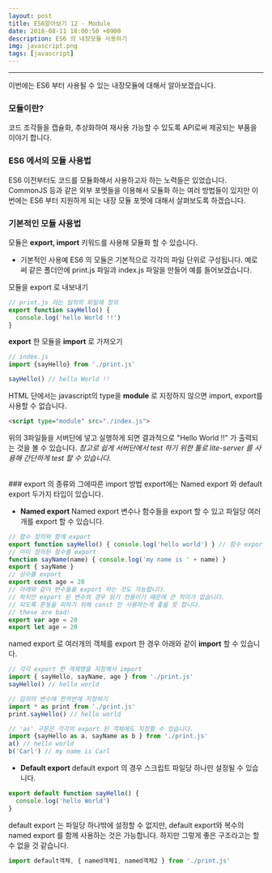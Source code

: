 ```yaml
---
layout: post
title: ES6알아보기 12 - Module
date: 2018-08-11 18:00:50 +0900
description: ES6 의 내장모듈 사용하기
img: javascript.png
tags: [javascript]
---
```

------------------------------------------------

이번에는 ES6 부터 사용될 수 있는 내장모듈에 대해서 알아보겠습니다.

### 모듈이란?
코드 조각들을 캡슐화, 추상화하여 재사용 가능할 수 있도록 API로써 제공되는 부품을 이야기 합니다.

### ES6 에서의 모듈 사용법
ES6 이전부터도 코드를 모듈화해서 사용하고자 하는 노력들은 있었습니다. CommonJS 등과 같은 외부 포멧들을 이용해서 모듈화 하는 여러 방법들이 있지만 이번에는 ES6 부터 지원하게 되는 내장 모듈 포멧에 대해서 살펴보도록 하겠습니다.

### 기본적인 모듈 사용법
모듈은 **export, import** 키워드를 사용해 모듈화 할 수 있습니다.

- 기본적인 사용예
ES6 의 모듈은 기본적으로 각각의 파일 단위로 구성됩니다. 예로써 같은 폴더안에 print.js 파일과 index.js 파일을 만들어 예를 들어보겠습니다.

모듈을 export 로 내보내기
```javascript
// print.js 라는 임의의 파일에 정의
export function sayHello() {
  console.log('hello World !!')
}
```
**export** 한 모듈을 **import** 로 가져오기
```javascript
// index.js
import {sayHello} from './print.js'

sayHello() // hello World !!
```

HTML 단에서는 javascript의 type을 **module** 로 지정하지 않으면
import, export를 사용할 수 없습니다.
```html
<script type="module" src="./index.js">
```

위의 3파일들을 서버단에 넣고 실행하게 되면 결과적으로 "Hello World !!" 가 출력되는 것을 볼 수 있습니다. *참고로 쉽게 서버단에서 test 하기 위한 툴로 lite-server 를 사용해 간단하게 test 할 수 있습니다.*

<br/>
### export 의 종류와 그에따른 import 방법
export에는 Named export 와 default export 두가지 타입이 있습니다.

- **Named export**
Named export 변수나 함수들을 export 할 수 있고 파일당 여러개를 export 할 수 있습니다.
```javascript
// 함수 정의와 함께 export
export function sayHello() { console.log('hello world') } // 함수 export
// 이미 정의된 함수를 export
function sayName(name) { console.log('my name is ' + name) }
export { sayName }
// 상수를 export
export const age = 20
// 아래와 같이 변수들을 export 하는 것도 가능합니다.
// 하지만 export 된 변수의 경우 읽기 전용이기 때문에 큰 의미가 없습니다.
// 되도록 혼동을 피하기 위해 const 만 사용하는게 좋을 듯 합니다.
// these are bad!
export var age = 20
export let age = 20
```

named export 로 여러개의 객체를 export 한 경우 아래와 같이 **import** 할 수 있습니다.
```javascript
// 각각 export 한 객체명을 지정해서 import
import { sayHello, sayName, age } from './print.js'
sayHello() // hello world

// 임의의 변수에 한꺼번에 지정하기
import * as print from './print.js'
print.sayHello() // hello world

// 'as' 구문은 각각의 export 된 객체에도 지정할 수 있습니다.
import {sayHello as a, sayName as b } from './print.js'
a() // hello world
b('Carl') // my name is Carl
```

- **Default export**
default export 의 경우 스크립트 파일당 하나만 설정될 수 있습니다.
```javascript
export default function sayHello() {
  console.log('hello World')
}
```

default export 는 파일당 하나밖에 설정할 수 없지만, default export와 복수의 named export 를 함께 사용하는 것은 가능합니다. 하지만 그렇게 좋은 구조라고는 할 수 없을 것 같습니다.
```javascript
import default객체, { named객체1, named객체2 } from './print.js'
```
